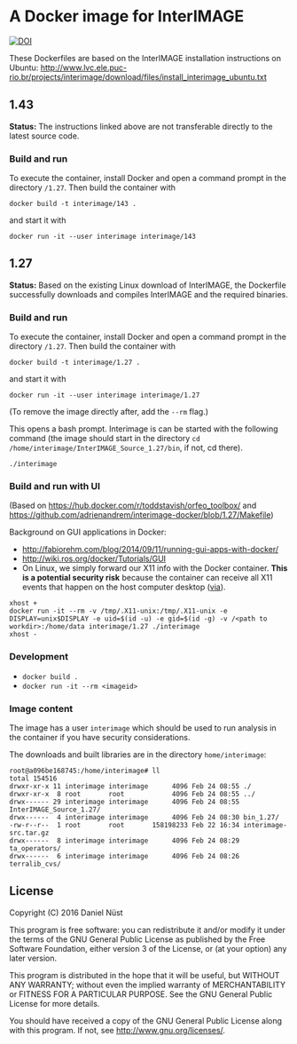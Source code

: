 # A Docker image for InterIMAGE

[![DOI](https://zenodo.org/badge/doi/10.5281/zenodo.55083.svg)](http://dx.doi.org/10.5281/zenodo.55083)

These Dockerfiles are based on the InterIMAGE installation instructions on Ubuntu: http://www.lvc.ele.puc-rio.br/projects/interimage/download/files/install_interimage_ubuntu.txt

## 1.43

**Status:** The instructions linked above are not transferable directly to the latest source code.

### Build and run

To execute the container, install Docker and open a command prompt in the directory `/1.27`. Then build the container with

`docker build -t interimage/143 .`

and start it with

`docker run -it --user interimage interimage/143`


## 1.27

**Status:** Based on the existing Linux download of InterIMAGE, the Dockerfile successfully downloads and compiles InterIMAGE and the required binaries.

### Build and run

To execute the container, install Docker and open a command prompt in the directory `/1.27`. Then build the container with

`docker build -t interimage/1.27 .`

and start it with

`docker run -it --user interimage interimage/1.27`

(To remove the image directly after, add the `--rm` flag.)

This opens a bash prompt. Interimage is can be started with the following command (the image should start in the directory `cd /home/interimage/InterIMAGE_Source_1.27/bin`, if not, cd there).

```
./interimage
```


### Build and run with UI

(Based on https://hub.docker.com/r/toddstavish/orfeo_toolbox/ and https://github.com/adrienandrem/interimage-docker/blob/1.27/Makefile)

Background on GUI applications in Docker:
* http://fabiorehm.com/blog/2014/09/11/running-gui-apps-with-docker/
* http://wiki.ros.org/docker/Tutorials/GUI
* On Linux, we simply forward our X11 info with the Docker container. **This is a potential security risk** because the container can receive all X11 events that happen on the host computer desktop ([via](http://fabiorehm.com/blog/2014/09/11/running-gui-apps-with-docker/#comment-1625694548)).

```
xhost +
docker run -it --rm -v /tmp/.X11-unix:/tmp/.X11-unix -e DISPLAY=unix$DISPLAY -e uid=$(id -u) -e gid=$(id -g) -v /<path to workdir>:/home/data interimage/1.27 ./interimage
xhost -
```


### Development

* `docker build .`
* `docker run -it --rm <imageid>`


### Image content

The image has a user `interimage` which should be used to run analysis in the container if you have security considerations.

The downloads and built libraries are in the directory `home/interimage`:

```
root@a096be168745:/home/interimage# ll
total 154516
drwxr-xr-x 11 interimage interimage      4096 Feb 24 08:55 ./
drwxr-xr-x  8 root       root            4096 Feb 24 08:55 ../
drwx------ 29 interimage interimage      4096 Feb 24 08:55 InterIMAGE_Source_1.27/
drwx------  4 interimage interimage      4096 Feb 24 08:30 bin_1.27/
-rw-r--r--  1 root       root       158198233 Feb 22 16:34 interimage-src.tar.gz
drwx------  8 interimage interimage      4096 Feb 24 08:29 ta_operators/
drwx------  6 interimage interimage      4096 Feb 24 08:26 terralib_cvs/

```


## License

Copyright (C) 2016 Daniel Nüst

This program is free software: you can redistribute it and/or modify
it under the terms of the GNU General Public License as published by
the Free Software Foundation, either version 3 of the License, or
(at your option) any later version.

This program is distributed in the hope that it will be useful,
but WITHOUT ANY WARRANTY; without even the implied warranty of
MERCHANTABILITY or FITNESS FOR A PARTICULAR PURPOSE.  See the
GNU General Public License for more details.

You should have received a copy of the GNU General Public License
along with this program.  If not, see <http://www.gnu.org/licenses/>.
